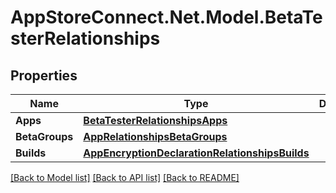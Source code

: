 # AppStoreConnect.Net.Model.BetaTesterRelationships

## Properties

Name | Type | Description | Notes
------------ | ------------- | ------------- | -------------
**Apps** | [**BetaTesterRelationshipsApps**](BetaTesterRelationshipsApps.md) |  | [optional] 
**BetaGroups** | [**AppRelationshipsBetaGroups**](AppRelationshipsBetaGroups.md) |  | [optional] 
**Builds** | [**AppEncryptionDeclarationRelationshipsBuilds**](AppEncryptionDeclarationRelationshipsBuilds.md) |  | [optional] 

[[Back to Model list]](../README.md#documentation-for-models) [[Back to API list]](../README.md#documentation-for-api-endpoints) [[Back to README]](../README.md)

